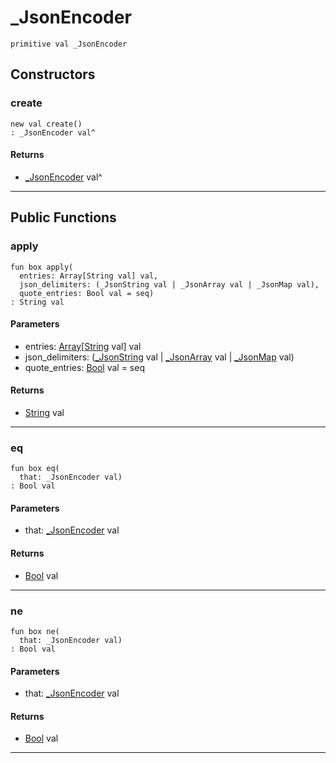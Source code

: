 # _JsonEncoder

```pony
primitive val _JsonEncoder
```

## Constructors

### create

```pony
new val create()
: _JsonEncoder val^
```

#### Returns

* [_JsonEncoder](.-..-query-_JsonEncoder) val^

---

## Public Functions

### apply

```pony
fun box apply(
  entries: Array[String val] val,
  json_delimiters: (_JsonString val | _JsonArray val | _JsonMap val),
  quote_entries: Bool val = seq)
: String val
```
#### Parameters

*   entries: [Array](builtin-Array)\[[String](builtin-String) val\] val
*   json_delimiters: ([_JsonString](.-..-query-_JsonString) val | [_JsonArray](.-..-query-_JsonArray) val | [_JsonMap](.-..-query-_JsonMap) val)
*   quote_entries: [Bool](builtin-Bool) val = seq

#### Returns

* [String](builtin-String) val

---

### eq

```pony
fun box eq(
  that: _JsonEncoder val)
: Bool val
```
#### Parameters

*   that: [_JsonEncoder](.-..-query-_JsonEncoder) val

#### Returns

* [Bool](builtin-Bool) val

---

### ne

```pony
fun box ne(
  that: _JsonEncoder val)
: Bool val
```
#### Parameters

*   that: [_JsonEncoder](.-..-query-_JsonEncoder) val

#### Returns

* [Bool](builtin-Bool) val

---

